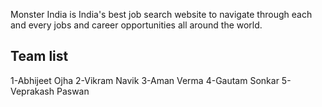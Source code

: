 <p>Monster India is India's best job search website to navigate through each and every jobs and career opportunities all around the world.</p>

Team list
-----------
1-Abhijeet Ojha
2-Vikram Navik
3-Aman Verma
4-Gautam Sonkar
5-Veprakash Paswan
